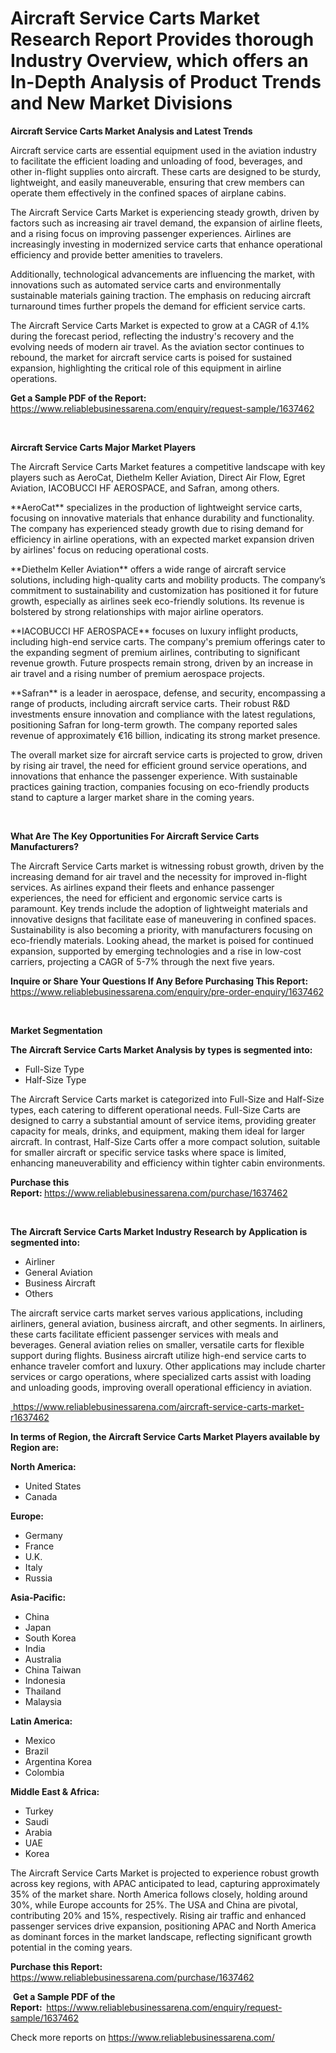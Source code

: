 <p><h1>Aircraft Service Carts Market Research Report Provides thorough Industry Overview, which offers an In-Depth Analysis of Product Trends and New Market Divisions</h1></p><p><strong>Aircraft Service Carts Market Analysis and Latest Trends</strong></p>
<p><p>Aircraft service carts are essential equipment used in the aviation industry to facilitate the efficient loading and unloading of food, beverages, and other in-flight supplies onto aircraft. These carts are designed to be sturdy, lightweight, and easily maneuverable, ensuring that crew members can operate them effectively in the confined spaces of airplane cabins.</p><p>The Aircraft Service Carts Market is experiencing steady growth, driven by factors such as increasing air travel demand, the expansion of airline fleets, and a rising focus on improving passenger experiences. Airlines are increasingly investing in modernized service carts that enhance operational efficiency and provide better amenities to travelers. </p><p>Additionally, technological advancements are influencing the market, with innovations such as automated service carts and environmentally sustainable materials gaining traction. The emphasis on reducing aircraft turnaround times further propels the demand for efficient service carts. </p><p>The Aircraft Service Carts Market is expected to grow at a CAGR of 4.1% during the forecast period, reflecting the industry's recovery and the evolving needs of modern air travel. As the aviation sector continues to rebound, the market for aircraft service carts is poised for sustained expansion, highlighting the critical role of this equipment in airline operations.</p></p>
<p><strong>Get a Sample PDF of the Report:&nbsp;</strong> <a href="https://www.reliablebusinessarena.com/enquiry/request-sample/1637462?utm_campaign=2647&utm_medium=2&utm_source=Github&utm_content=ia&utm_term=08042025&utm_id=aircraft-service-carts">https://www.reliablebusinessarena.com/enquiry/request-sample/1637462</a></p>
<p>&nbsp;</p>
<p><strong>Aircraft Service Carts Major Market Players</strong></p>
<p><p>The Aircraft Service Carts Market features a competitive landscape with key players such as AeroCat, Diethelm Keller Aviation, Direct Air Flow, Egret Aviation, IACOBUCCI HF AEROSPACE, and Safran, among others.</p><p>**AeroCat** specializes in the production of lightweight service carts, focusing on innovative materials that enhance durability and functionality. The company has experienced steady growth due to rising demand for efficiency in airline operations, with an expected market expansion driven by airlines' focus on reducing operational costs.</p><p>**Diethelm Keller Aviation** offers a wide range of aircraft service solutions, including high-quality carts and mobility products. The company’s commitment to sustainability and customization has positioned it for future growth, especially as airlines seek eco-friendly solutions. Its revenue is bolstered by strong relationships with major airline operators.</p><p>**IACOBUCCI HF AEROSPACE** focuses on luxury inflight products, including high-end service carts. The company's premium offerings cater to the expanding segment of premium airlines, contributing to significant revenue growth. Future prospects remain strong, driven by an increase in air travel and a rising number of premium aerospace projects.</p><p>**Safran** is a leader in aerospace, defense, and security, encompassing a range of products, including aircraft service carts. Their robust R&D investments ensure innovation and compliance with the latest regulations, positioning Safran for long-term growth. The company reported sales revenue of approximately €16 billion, indicating its strong market presence.</p><p>The overall market size for aircraft service carts is projected to grow, driven by rising air travel, the need for efficient ground service operations, and innovations that enhance the passenger experience. With sustainable practices gaining traction, companies focusing on eco-friendly products stand to capture a larger market share in the coming years.</p></p>
<p>&nbsp;</p>
<p><strong>What Are The Key Opportunities For Aircraft Service Carts Manufacturers?</strong></p>
<p><p>The Aircraft Service Carts market is witnessing robust growth, driven by the increasing demand for air travel and the necessity for improved in-flight services. As airlines expand their fleets and enhance passenger experiences, the need for efficient and ergonomic service carts is paramount. Key trends include the adoption of lightweight materials and innovative designs that facilitate ease of maneuvering in confined spaces. Sustainability is also becoming a priority, with manufacturers focusing on eco-friendly materials. Looking ahead, the market is poised for continued expansion, supported by emerging technologies and a rise in low-cost carriers, projecting a CAGR of 5-7% through the next five years.</p></p>
<p><strong>Inquire or Share Your Questions If Any Before Purchasing This Report:</strong> <a href="https://www.reliablebusinessarena.com/enquiry/pre-order-enquiry/1637462?utm_campaign=2647&utm_medium=2&utm_source=Github&utm_content=ia&utm_term=08042025&utm_id=aircraft-service-carts">https://www.reliablebusinessarena.com/enquiry/pre-order-enquiry/1637462</a></p>
<p>&nbsp;</p>
<p><strong>Market Segmentation</strong></p>
<p><strong>The Aircraft Service Carts Market Analysis by types is segmented into:</strong></p>
<p><ul><li>Full-Size Type</li><li>Half-Size Type</li></ul></p>
<p><p>The Aircraft Service Carts market is categorized into Full-Size and Half-Size types, each catering to different operational needs. Full-Size Carts are designed to carry a substantial amount of service items, providing greater capacity for meals, drinks, and equipment, making them ideal for larger aircraft. In contrast, Half-Size Carts offer a more compact solution, suitable for smaller aircraft or specific service tasks where space is limited, enhancing maneuverability and efficiency within tighter cabin environments.</p></p>
<p><strong>Purchase this Report:&nbsp;</strong><a href="https://www.reliablebusinessarena.com/purchase/1637462?utm_campaign=2647&utm_medium=2&utm_source=Github&utm_content=ia&utm_term=08042025&utm_id=aircraft-service-carts">https://www.reliablebusinessarena.com/purchase/1637462</a></p>
<p>&nbsp;</p>
<p><strong>The Aircraft Service Carts Market Industry Research by Application is segmented into:</strong></p>
<p><ul><li>Airliner</li><li>General Aviation</li><li>Business Aircraft</li><li>Others</li></ul></p>
<p><p>The aircraft service carts market serves various applications, including airliners, general aviation, business aircraft, and other segments. In airliners, these carts facilitate efficient passenger services with meals and beverages. General aviation relies on smaller, versatile carts for flexible support during flights. Business aircraft utilize high-end service carts to enhance traveler comfort and luxury. Other applications may include charter services or cargo operations, where specialized carts assist with loading and unloading goods, improving overall operational efficiency in aviation.</p></p>
<p><a href="https://www.reliablebusinessarena.com/aircraft-service-carts-market-r1637462?utm_campaign=2647&utm_medium=2&utm_source=Github&utm_content=ia&utm_term=08042025&utm_id=aircraft-service-carts">&nbsp;https://www.reliablebusinessarena.com/aircraft-service-carts-market-r1637462</a></p>
<p><strong>In terms of Region, the Aircraft Service Carts Market Players available by Region are:</strong></p>
<p>
    <p> <strong> North America: </strong>
        <ul>
            <li>United States</li>
            <li>Canada</li>
        </ul>
        </p> 
    <p> <strong> Europe: </strong>
        <ul>
            <li>Germany</li>
            <li>France</li>
            <li>U.K.</li>
            <li>Italy</li>
            <li>Russia</li>
        </ul>
        </p> 
    <p> <strong> Asia-Pacific: </strong>
        <ul>
            <li>China</li>
            <li>Japan</li>
            <li>South Korea</li>
            <li>India</li>
            <li>Australia</li>
            <li>China Taiwan</li>
            <li>Indonesia</li>
            <li>Thailand</li>
            <li>Malaysia</li>
        </ul>
        </p> 
    <p> <strong> Latin America: </strong>
        <ul>
            <li>Mexico</li>
            <li>Brazil</li>
            <li>Argentina Korea</li>
            <li>Colombia</li>
        </ul>
        </p> 
    <p> <strong> Middle East & Africa: </strong>
        <ul>
            <li>Turkey</li>
            <li>Saudi</li>
            <li>Arabia</li>
            <li>UAE</li>
            <li>Korea</li>
        </ul>
    </p>
    </p>
<p><p>The Aircraft Service Carts Market is projected to experience robust growth across key regions, with APAC anticipated to lead, capturing approximately 35% of the market share. North America follows closely, holding around 30%, while Europe accounts for 25%. The USA and China are pivotal, contributing 20% and 15%, respectively. Rising air traffic and enhanced passenger services drive expansion, positioning APAC and North America as dominant forces in the market landscape, reflecting significant growth potential in the coming years.</p></p>
<p><strong>Purchase this Report: </strong><a href="https://www.reliablebusinessarena.com/purchase/1637462?utm_campaign=2647&utm_medium=2&utm_source=Github&utm_content=ia&utm_term=08042025&utm_id=aircraft-service-carts">https://www.reliablebusinessarena.com/purchase/1637462</a></p>
<p>&nbsp;<strong>Get a Sample PDF of the Report:&nbsp;&nbsp;</strong><a href="https://www.reliablebusinessarena.com/enquiry/request-sample/1637462?utm_campaign=2647&utm_medium=2&utm_source=Github&utm_content=ia&utm_term=08042025&utm_id=aircraft-service-carts">https://www.reliablebusinessarena.com/enquiry/request-sample/1637462</a></p>
<p><strong></strong></p>
<p>Check more reports on <a href="https://www.reliablebusinessarena.com/?utm_campaign=2647&utm_medium=2&utm_source=Github&utm_content=ia&utm_term=08042025&utm_id=aircraft-service-carts">https://www.reliablebusinessarena.com/</a></p>